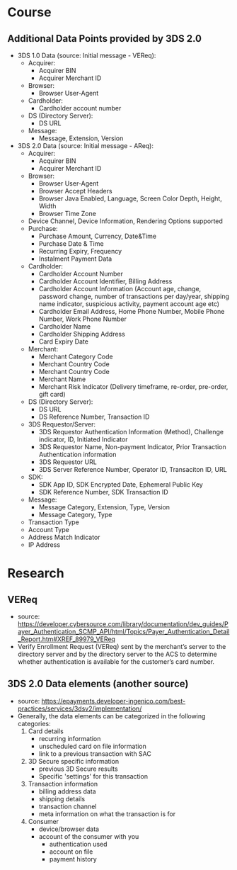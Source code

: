 # Course

## Additional Data Points provided by 3DS 2.0 
- 3DS 1.0 Data (source: Initial message - VEReq):
    - Acquirer:
        - Acquirer BIN
        - Acquirer Merchant ID
    - Browser:
        - Browser User-Agent
    - Cardholder:
        - Cardholder account number
    - DS (Directory Server):
        - DS URL
    - Message:
        - Message, Extension, Version
- 3DS 2.0 Data (source: Initial message - AReq):
    - Acquirer:
        - Acquirer BIN
        - Acquirer Merchant ID
    - Browser:
        - Browser User-Agent
        - Browser Accept Headers
        - Browser Java Enabled, Language, Screen Color Depth, Height, Width
        - Browser Time Zone
    - Device Channel, Device Information, Rendering Options supported
    - Purchase:
        - Purchase Amount, Currency, Date&Time
        - Purchase Date & Time
        - Recurring Expiry, Frequency
        - Instalment Payment Data
    - Cardholder:
        - Cardholder Account Number
        - Cardholder Account Identifier, Billing Address
        - Cardholder Account Information (Account age, change, password change, number of transactions per day/year, shipping name indicator, suspicious activity, payment account age etc)
        - Cardholder Email Address, Home Phone Number, Mobile Phone Number, Work Phone Number
        - Cardholder Name
        - Cardholder Shipping Address
        - Card Expiry Date
    - Merchant:
        - Merchant Category Code
        - Merchant Country Code
        - Merchant Country Code
        - Merchant Name
        - Merchant Risk Indicator (Delivery timeframe, re-order, pre-order, gift card)
    - DS (Directory Server):
        - DS URL
        - DS Reference Number, Transaction ID
    - 3DS Requestor/Server:
        - 3DS Requestor Authentication Information (Method), Challenge indicator, ID, Initiated Indicator
        - 3DS Requestor Name, Non-payment Indicator, Prior Transaction Authentication information
        - 3DS Requestor URL
        - 3DS Server Reference Number, Operator ID, Transaciton ID, URL
    - SDK:
        - SDK App ID, SDK Encrypted Date, Ephemeral Public Key
        - SDK Reference Number, SDK Transaction ID
    - Message:
        - Message Category, Extension, Type, Version
        - Message Category, Type
    - Transaction Type
    - Account Type
    - Address Match Indicator
    - IP Address

# Research

## VEReq
- source: https://developer.cybersource.com/library/documentation/dev_guides/Payer_Authentication_SCMP_API/html/Topics/Payer_Authentication_Detail_Report.htm#XREF_89979_VEReq
- Verify Enrollment Request (VEReq) sent by the merchant’s server to the directory server and by the directory server to the ACS to determine whether authentication is available for the customer’s card number.

## 3DS 2.0 Data elements (another source)
- source: https://epayments.developer-ingenico.com/best-practices/services/3dsv2/implementation/
- Generally, the data elements can be categorized in the following categories:
    1. Card details
        - recurring information
        - unscheduled card on file information
        - link to a previous transaction with SAC
    2. 3D Secure specific information
        - previous 3D Secure results
        - Specific 'settings' for this transaction
    3. Transaction information
        - billing address data
        - shipping details
        - transaction channel
        - meta information on what the transaction is for
    4. Consumer
        - device/browser data
        - account of the consumer with you
            - authentication used
            - account on file
            - payment history

